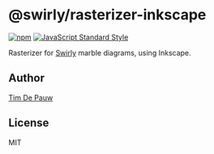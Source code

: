 # @swirly/rasterizer-inkscape

[![npm](https://img.shields.io/npm/v/@swirly/rasterizer-inkscape.svg)](https://www.npmjs.com/package/@swirly/rasterizer-inkscape) [![JavaScript Standard Style](https://img.shields.io/badge/code%20style-standard-brightgreen.svg)](https://standardjs.com)

Rasterizer for [Swirly](https://github.com/timdp/swirly) marble diagrams, using Inkscape.

## Author

[Tim De Pauw](https://tmdpw.eu)

## License

MIT
